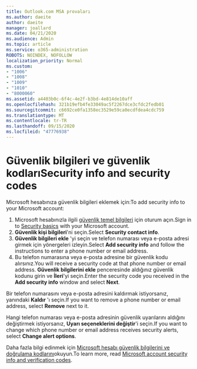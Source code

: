 ```yaml
---
title: Outlook.com MSA provaları
ms.author: daeite
author: daeite
manager: joallard
ms.date: 04/21/2020
ms.audience: Admin
ms.topic: article
ms.service: o365-administration
ROBOTS: NOINDEX, NOFOLLOW
localization_priority: Normal
ms.custom:
- "1006"
- "1008"
- "1009"
- "1010"
- "8000060"
ms.assetid: a4403b0c-6f4c-4e2f-b3bd-4e814de10aff
ms.openlocfilehash: 321b19efb4fe33049ac5f2267dce3cfdc2fedb01
ms.sourcegitcommit: c6692ce0fa1358ec3529e59ca0ecdfdea4cdc759
ms.translationtype: MT
ms.contentlocale: tr-TR
ms.lasthandoff: 09/15/2020
ms.locfileid: "47776938"
---
```

# <a name="security-info-and-security-codes"></a><span data-ttu-id="9acfa-102">Güvenlik bilgileri ve güvenlik kodları</span><span class="sxs-lookup"><span data-stu-id="9acfa-102">Security info and security codes</span></span>

<span data-ttu-id="9acfa-103">Microsoft hesabınıza güvenlik bilgileri eklemek için:</span><span class="sxs-lookup"><span data-stu-id="9acfa-103">To add security info to your Microsoft account:</span></span>

1. <span data-ttu-id="9acfa-104">Microsoft hesabınızla ilgili [güvenlik temel bilgileri](https://account.microsoft.com/security) için oturum açın.</span><span class="sxs-lookup"><span data-stu-id="9acfa-104">Sign in to [Security basics](https://account.microsoft.com/security) with your Microsoft account.</span></span>
1. <span data-ttu-id="9acfa-105">**Güvenlik kişi bilgileri**'ni seçin.</span><span class="sxs-lookup"><span data-stu-id="9acfa-105">Select **Security contact info**.</span></span>
1. <span data-ttu-id="9acfa-106">**Güvenlik bilgileri ekle** 'yi seçin ve telefon numarası veya e-posta adresi girmek için yönergeleri izleyin.</span><span class="sxs-lookup"><span data-stu-id="9acfa-106">Select **Add security info** and follow the instructions to enter a phone number or email address.</span></span>
1. <span data-ttu-id="9acfa-107">Bu telefon numarasına veya e-posta adresine bir güvenlik kodu alırsınız.</span><span class="sxs-lookup"><span data-stu-id="9acfa-107">You will receive a security code at that phone number or email address.</span></span> <span data-ttu-id="9acfa-108">**Güvenlik bilgilerini ekle** penceresinde aldığınız güvenlik kodunu girin ve **İleri**'yi seçin.</span><span class="sxs-lookup"><span data-stu-id="9acfa-108">Enter the security code you received in the **Add security info** window and select **Next**.</span></span>

<span data-ttu-id="9acfa-109">Bir telefon numarasını veya e-posta adresini kaldırmak istiyorsanız, yanındaki **Kaldır** 'ı seçin.</span><span class="sxs-lookup"><span data-stu-id="9acfa-109">If you want to remove a phone number or email address, select **Remove** next to it.</span></span>

<span data-ttu-id="9acfa-110">Hangi telefon numarası veya e-posta adresinin güvenlik uyarılarını aldığını değiştirmek istiyorsanız, **Uyarı seçeneklerini değiştir**'i seçin.</span><span class="sxs-lookup"><span data-stu-id="9acfa-110">If you want to change which phone number or email address receives security alerts, select **Change alert options**.</span></span>

<span data-ttu-id="9acfa-111">Daha fazla bilgi edinmek için [Microsoft hesabı güvenlik bilgilerini ve doğrulama kodlarını](https://support.microsoft.com/help/12428/)okuyun.</span><span class="sxs-lookup"><span data-stu-id="9acfa-111">To learn more, read [Microsoft account security info and verification codes](https://support.microsoft.com/help/12428/).</span></span>